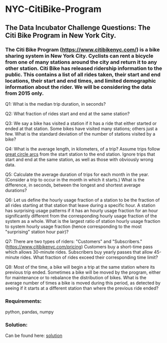 # NYC-CitiBike-Program
## The Data Incubator Challenge Questions: The Citi Bike Program in New York City.

### The Citi Bike Program (https://www.citibikenyc.com/) is a bike sharing system in New York City. Cyclists can rent a bicycle from one of many stations around the city and return it to any other station. Citi Bike has released ridership information to the public. This contains a list of all rides taken, their start and end locations, their start and end times, and limited demographic information about the rider. We will be considering the data from 2015 only.

Q1: What is the median trip duration, in seconds?

Q2: What fraction of rides start and end at the same station?

Q3: We say a bike has visited a station if it has a ride that either started or ended at that station. Some bikes have visited many 
stations; others just a few. What is the standard deviation of the number of stations visited by a bike?

Q4: What is the average length, in kilometers, of a trip? Assume trips follow [great circle arcs](https://en.wikipedia.org/wiki/Great_circle) 
from the start station to the end station. Ignore trips that start and end at the same station, as well as those with obviously wrong data.

Q5: Calculate the average duration of trips for each month in the year. (Consider a trip to occur in the month in which it starts.) 
What is the difference, in seconds, between the longest and shortest average durations?

Q6: Let us define the hourly usage fraction of a station to be the fraction of all rides starting at that station that leave during a
specific hour. A station has surprising usage patterns if it has an hourly usage fraction for an hour significantly different from
the corresponding hourly usage fraction of the system as a whole. What is the largest ratio of station hourly usage fraction to
system hourly usage fraction (hence corresponding to the most "surprising" station hour pair)?


Q7: There are two types of riders: "Customers" and "Subscribers." (https://www.citibikenyc.com/pricing) Customers buy a short-time 
pass which allows 30-minute rides. Subscribers buy yearly passes that allow 45-minute rides. What fraction of rides exceed their corresponding time limit?


Q8: Most of the time, a bike will begin a trip at the same station where its previous trip ended. Sometimes a bike will be moved by the
program, either for maintenance or to rebalance the distribution of bikes. What is the average number of times a bike is moved
during this period, as detected by seeing if it starts at a different station than where the previous ride ended?

### Requirements: 
python, pandas, numpy

### Solution:
Can be found here: [solution](RunMe.ipynb)
